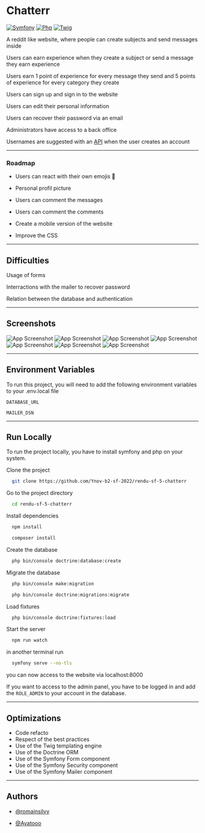 # Chatterr

[![Symfony](https://img.shields.io/badge/Framework-Symfony-lightgrey)](https://symfony.com/)
[![Php](https://img.shields.io/badge/Language-PHP-9cf)](https://php.net/)
[![Twig](https://img.shields.io/badge/Language-Twig-success)](http://www.gnu.org/licenses/agpl-3.0)


A reddit like website, where people can create subjects and send messages inside

Users can earn experience when they create a subject or send a message they earn experience

Users earn 1 point of experience for every message they send and 5 points of experience for every category they create

Users can sign up and sign in to the website

Users can edit their personal information

Users can recover their password via an email 

Administrators have access to a back office 

Usernames are suggested with an [API](https://rapidapi.com/mrsonj/api/random-username-generate/) when the user creates an account
________________________________________________


### Roadmap

- Users can react with their own emojis 🦧

- Personal profil picture

- Users can comment the messages

- Users can comment the comments

- Create a mobile version of the website

- Improve the CSS
__________________________________________________


## Difficulties

Usage of forms 

Interractions with the mailer to recover password 

Relation between the database and authentication
__________________________________________________


## Screenshots

![App Screenshot](githubAssets/1.png)
![App Screenshot](githubAssets/2.png)
![App Screenshot](githubAssets/3.png)
![App Screenshot](githubAssets/4.png)
![App Screenshot](githubAssets/5.png)
![App Screenshot](githubAssets/6.png)
![App Screenshot](githubAssets/7.png)
__________________________________________________


## Environment Variables

To run this project, you will need to add the following environment variables to your .env.local file

`DATABASE_URL`

`MAILER_DSN`
__________________________________________________


## Run Locally

To run the project locally, you have to install symfony and php on your system.

Clone the project

```bash
  git clone https://github.com/Ynov-b2-sf-2022/rendu-sf-5-chatterr
```

Go to the project directory

```bash
  cd rendu-sf-5-chatterr
```

Install dependencies

```bash
  npm install
```
```bash
  composer install
```

Create the database

```bash
  php bin/console doctrine:database:create
```

Migrate the database

```bash
  php bin/console make:migration
```

```bash
  php bin/console doctrine:migrations:migrate
```

Load fixtures
  
  ```bash
    php bin/console doctrine:fixtures:load
  ```


Start the server

```bash
  npm run watch
```
in another terminal run 
```bash
  symfony serve --no-tls
```

you can now access to the website via localhost:8000

If you want to access to the admin panel, you have to be logged in and add the `ROLE_ADMIN` to your account in the database.
__________________________________________________


## Optimizations

- Code refacto
- Respect of the best practices
- Use of the Twig templating engine
- Use of the Doctrine ORM
- Use of the Symfony Form component
- Use of the Symfony Security component
- Use of the Symfony Mailer component
__________________________________________________


## Authors

- [@romainsilvy](https://github.com/romainsilvy)

- [@Ayatooo](https://github.com/Ayatooo)

